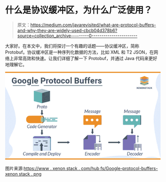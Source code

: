 # 什么是协议缓冲区，为什么广泛使用？

> 原文：<https://medium.com/javarevisited/what-are-protocol-buffers-and-why-they-are-widely-used-cbcb04d378b6?source=collection_archive---------0----------------------->

大家好。在本文中，我们将探讨一个有趣的话题——协议缓冲区，简称 Protobuf。协议缓冲区是一种序列化数据的方法，比如 XML 和 T2 JSON，在网络上非常高效和快速。让我们详细了解一下 Protobuf，并通过 Java 代码来更好地理解它。

[![](img/2cef33b7e2e0eea85d6c67025b14d9a1.png)](https://javarevisited.blogspot.com/2015/06/google-protocol-buffers-or-protobuf-java-serialization-alternative.html)

图片来源:[https://www . xenon stack . com/hub fs/Google-protocol-buffers-xenon stack . png](https://www.xenonstack.com/hubfs/google-protocol-buffers-xenonstack.png)